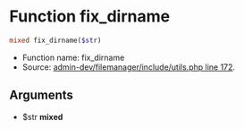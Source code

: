 Function fix_dirname
===========================





```php
mixed fix_dirname($str)
```

* Function name: fix_dirname
* Source: [admin-dev/filemanager/include/utils.php line 172](https://github.com/PrestaShop/PrestaShop/blob/1.6.1.0/admin-dev/filemanager/include/utils.php#L172).

Arguments
---------

* $str **mixed**


